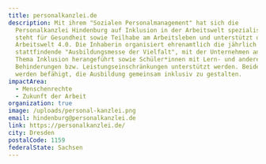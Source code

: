 ```yaml
---
title: personalkanzlei.de
description: Mit ihrem "Sozialen Personalmanagement" hat sich die
  Personalkanzlei Hindenburg auf Inklusion in der Arbeitswelt spezialisiert. Das
  steht für Gesundheit sowie Teilhabe am Arbeitsleben und unterstützt damit die
  Arbeitswelt 4.0. Die Inhaberin organisiert ehrenamtlich die jährlich
  stattfindende "Ausbildungsmesse der Vielfalt", mit der Unternehmen an das
  Thema Inklusion herangeführt sowie Schüler*innen mit Lern- und anderen
  Behinderungen bzw. Leistungseinschränkungen unterstützt werden. Beide Seiten
  werden befähigt, die Ausbildung gemeinsam inklusiv zu gestalten.
impactArea:
  - Menschenrechte
  - Zukunft der Arbeit
organization: true
image: /uploads/personal-kanzlei.png
email: hindenburg@personalkanzlei.de
link: https://personalkanzlei.de/
city: Dresden
postalCode: 1159
federalState: Sachsen
---
```

